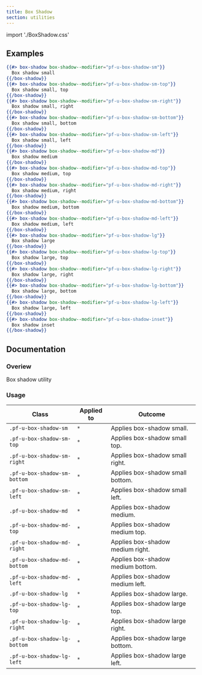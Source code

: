 ```yaml
---
title: Box Shadow
section: utilities
---
```


import './BoxShadow.css'

## Examples
```hbs title=Basic
{{#> box-shadow box-shadow--modifier="pf-u-box-shadow-sm"}}
  Box shadow small
{{/box-shadow}}
{{#> box-shadow box-shadow--modifier="pf-u-box-shadow-sm-top"}}
  Box shadow small, top
{{/box-shadow}}
{{#> box-shadow box-shadow--modifier="pf-u-box-shadow-sm-right"}}
  Box shadow small, right
{{/box-shadow}}
{{#> box-shadow box-shadow--modifier="pf-u-box-shadow-sm-bottom"}}
  Box shadow small, bottom
{{/box-shadow}}
{{#> box-shadow box-shadow--modifier="pf-u-box-shadow-sm-left"}}
  Box shadow small, left
{{/box-shadow}}
{{#> box-shadow box-shadow--modifier="pf-u-box-shadow-md"}}
  Box shadow medium
{{/box-shadow}}
{{#> box-shadow box-shadow--modifier="pf-u-box-shadow-md-top"}}
  Box shadow medium, top
{{/box-shadow}}
{{#> box-shadow box-shadow--modifier="pf-u-box-shadow-md-right"}}
  Box shadow medium, right
{{/box-shadow}}
{{#> box-shadow box-shadow--modifier="pf-u-box-shadow-md-bottom"}}
  Box shadow medium, bottom
{{/box-shadow}}
{{#> box-shadow box-shadow--modifier="pf-u-box-shadow-md-left"}}
  Box shadow medium, left
{{/box-shadow}}
{{#> box-shadow box-shadow--modifier="pf-u-box-shadow-lg"}}
  Box shadow large
{{/box-shadow}}
{{#> box-shadow box-shadow--modifier="pf-u-box-shadow-lg-top"}}
  Box shadow large, top
{{/box-shadow}}
{{#> box-shadow box-shadow--modifier="pf-u-box-shadow-lg-right"}}
  Box shadow large, right
{{/box-shadow}}
{{#> box-shadow box-shadow--modifier="pf-u-box-shadow-lg-bottom"}}
  Box shadow large, bottom
{{/box-shadow}}
{{#> box-shadow box-shadow--modifier="pf-u-box-shadow-lg-left"}}
  Box shadow large, left
{{/box-shadow}}
{{#> box-shadow box-shadow--modifier="pf-u-box-shadow-inset"}}
  Box shadow inset
{{/box-shadow}}
```

## Documentation
### Overiew
Box shadow utility

### Usage
| Class | Applied to | Outcome |
| -- | -- | -- |
| `.pf-u-box-shadow-sm` | `*` |  Applies box-shadow small. |
| `.pf-u-box-shadow-sm-top` | `*` |  Applies box-shadow small top. |
| `.pf-u-box-shadow-sm-right` | `*` |  Applies box-shadow small right. |
| `.pf-u-box-shadow-sm-bottom` | `*` |  Applies box-shadow small bottom. |
| `.pf-u-box-shadow-sm-left` | `*` |  Applies box-shadow small left. |
| `.pf-u-box-shadow-md` | `*` |  Applies box-shadow medium. |
| `.pf-u-box-shadow-md-top` | `*` |  Applies box-shadow medium top. |
| `.pf-u-box-shadow-md-right` | `*` |  Applies box-shadow medium right. |
| `.pf-u-box-shadow-md-bottom` | `*` |  Applies box-shadow medium bottom. |
| `.pf-u-box-shadow-md-left` | `*` |  Applies box-shadow medium left. |
| `.pf-u-box-shadow-lg` | `*` |  Applies box-shadow large. |
| `.pf-u-box-shadow-lg-top` | `*` |  Applies box-shadow large top. |
| `.pf-u-box-shadow-lg-right` | `*` |  Applies box-shadow large right. |
| `.pf-u-box-shadow-lg-bottom` | `*` |  Applies box-shadow large bottom. |
| `.pf-u-box-shadow-lg-left` | `*` |  Applies box-shadow large left. |
